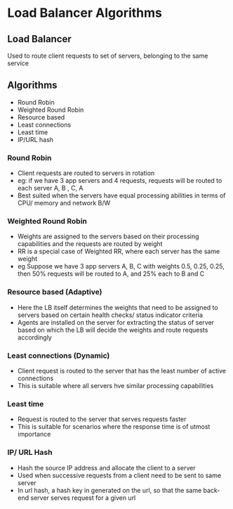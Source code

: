 # Load Balancer Algorithms

## Load Balancer
Used to route client requests to set of servers, belonging to the same service

## Algorithms
- Round Robin
- Weighted Round Robin
- Resource based
- Least connections
- Least time
- IP/URL hash


 ### Round Robin
 - Client requests are routed to servers in rotation
 - eg: if we have 3 app servers and 4 requests, requests will be routed to each server A, B , C, A
 - Best suited when the servers have equal processing abilities in terms of CPU/ memory and network B/W

### Weighted Round Robin
- Weights are assigned to the servers based on their processing capabilities and the requests are routed by weight
- RR is a special case of Weighted RR, where each server has the same weight
- eg Suppose we have 3 app servers A, B, C with weights 0.5, 0.25, 0.25, then 50% requests will be routed to A, and 25% each to B and C


### Resource based (Adaptive)
- Here the LB itself determines the weights that need to be assigned to servers based on certain health checks/ status indicator criteria
- Agents are installed on the server for extracting the status of server based on which the LB will decide the weights and route requests accordingly


### Least connections (Dynamic)
- Client request is routed to the server that has the least number of active connections
- This is suitable where all servers hve similar processing capabilities

### Least time
- Request is routed to the server that serves requests faster
- This is suitable for scenarios where the response time is of utmost importance

### IP/ URL Hash
- Hash the source IP address and allocate the client to a server
- Used when successive requests from a client need to be sent to same server
- In url hash, a hash key in generated on the url, so that the same back-end server serves request for a given url

  





